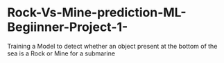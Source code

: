 # Rock-Vs-Mine-prediction-ML-Begiinner-Project-1-
Training a Model to detect whether an object present at the bottom of the sea is a Rock or Mine for a submarine
